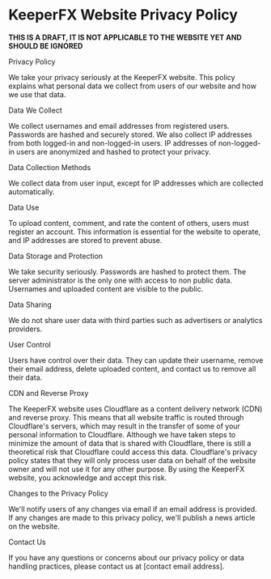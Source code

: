 KeeperFX Website Privacy Policy
===============================

**THIS IS A DRAFT, IT IS NOT APPLICABLE TO THE WEBSITE YET AND SHOULD BE IGNORED**



Privacy Policy

We take your privacy seriously at the KeeperFX website. This policy explains what personal data we collect from users of our website and how we use that data.

Data We Collect

We collect usernames and email addresses from registered users. Passwords are hashed and securely stored. We also collect IP addresses from both logged-in and non-logged-in users. IP addresses of non-logged-in users are anonymized and hashed to protect your privacy. 

Data Collection Methods

We collect data from user input, except for IP addresses which are collected automatically.

Data Use

To upload content, comment, and rate the content of others, users must register an account. This information is essential for the website to operate, and IP addresses are stored to prevent abuse.

Data Storage and Protection

We take security seriously. Passwords are hashed to protect them. The server administrator is the only one with access to non public data. Usernames and uploaded content are visible to the public.

Data Sharing

We do not share user data with third parties such as advertisers or analytics providers.

User Control

Users have control over their data. They can update their username, remove their email address, delete uploaded content, and contact us to remove all their data.

CDN and Reverse Proxy

The KeeperFX website uses Cloudflare as a content delivery network (CDN) and reverse proxy. This means that all website traffic is routed through Cloudflare's servers, which may result in the transfer of some of your personal information to Cloudflare. Although we have taken steps to minimize the amount of data that is shared with Cloudflare, there is still a theoretical risk that Cloudflare could access this data. Cloudflare's privacy policy states that they will only process user data on behalf of the website owner and will not use it for any other purpose. By using the KeeperFX website, you acknowledge and accept this risk.

Changes to the Privacy Policy

We'll notify users of any changes via email if an email address is provided. If any changes are made to this privacy policy, we'll publish a news article on the website.

Contact Us

If you have any questions or concerns about our privacy policy or data handling practices, please contact us at [contact email address].
